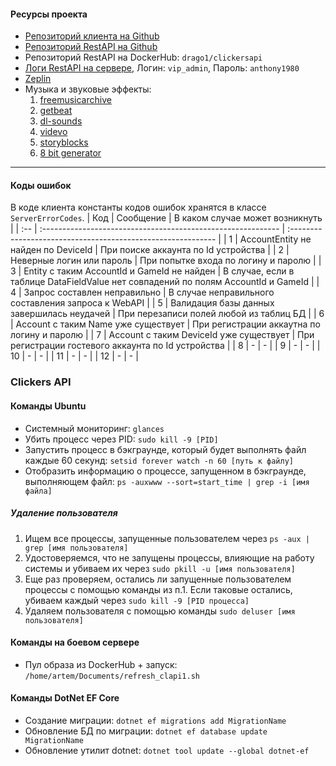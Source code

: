 ####  Ресурсы проекта
- [Репозиторий клиента на Github](https://github.com/semi92art/Clickers)
- [Репозиторий RestAPI на Github](https://github.com/semi92art/ClickersAPI)
- Репозиторий RestAPI на DockerHub: `drago1/clickersapi`
- [Логи RestAPI на сервере](http://77.37.152.15:9000/#/home), Логин: `vip_admin`, Пароль: `anthony1980`
- [Zeplin](https://zpl.io/aXB9Rzx)
- Музыка и звуковые эффекты:
	1. [freemusicarchive](https://freemusicarchive.org/home)
	2. [getbeat](https://getbeat.ru/)
	3. [dl-sounds](https://www.dl-sounds.com/royalty-free/category/game-film/video-game/)
	4. [videvo](https://www.videvo.net/)
	5. [storyblocks](https://www.storyblocks.com/audio)
	6. [8 bit generator](https://sfxr.me/)

---

#### Коды ошибок
В коде клиента константы кодов ошибок хранятся в классе `ServerErrorCodes`.
|  Код   | Сообщение                                                     | В каком случае может возникнуть                                                      |
| :-- | :----------------------------------------------------------- | :----------------------------------------------------------- |
|  1  | AccountEntity не найден по DeviceId | При поиске аккаунта по Id устройства |
|  2  | Неверные логин или пароль | При попытке входа по логину и паролю |
|  3  | Entity с таким AccountId и GameId не найден | В случае, если в таблице DataFieldValue нет совпадений по полям AccountId и GameId |
|  4  | Запрос составлен неправильно | В случае неправильного составления запроса к WebAPI |
|  5  | Валидация базы данных завершилась неудачей | При перезаписи полей любой из таблиц БД |
|  6  | Account с таким Name уже существует | При регистрации аккаутна по логину и паролю |
| 7    | Account с таким DeviceId уже существует     | При регистрации гостевого аккаунта по Id устройства          |
| 8    | -                                           | -                                                            |
| 9    | -                                           | -                                                            |
| 10   | -                                           | -                                                            |
| 11   | -                                           | -                                                            |
|  12  | - | -                                                            |

### Clickers API
####  Команды Ubuntu
- Системный мониторинг: `glances`
- Убить процесс через PID: `sudo kill -9 [PID]`
- Запустить процесс в бэкграунде, который будет выполнять файл каждые 60 секунд: `setsid forever watch -n 60 [путь к файлу]`
- Отобразить информацию о процессе, запущенном в бэкграунде, выполняющем файл: `ps -auxwww --sort=start_time | grep -i [имя файла]`
##### Удаление пользователя
1. Ищем все процессы, запущенные пользователем через `ps -aux | grep [имя пользователя]`
2. Удостоверяемся, что не запущены процессы, влияющие на работу системы и убиваем их через `sudo pkill -u [имя пользователя]`
3. Еще раз проверяем, остались ли запущенные пользователем процессы с помощью команды из п.1. Если таковые остались, убиваем каждый через `sudo kill -9 [PID процесса]`
4. Удаляем пользователя с помощью команды `sudo deluser [имя пользователя]`
#### Команды на боевом сервере
- Пул образа из DockerHub + запуск: `/home/artem/Documents/refresh_clapi1.sh`

#### Команды DotNet EF Core
- Создание миграции: `dotnet ef migrations add MigrationName`
- Обновление БД по миграции: `dotnet ef database update MigrationName`
- Обновление утилит dotnet: `dotnet tool update --global dotnet-ef`